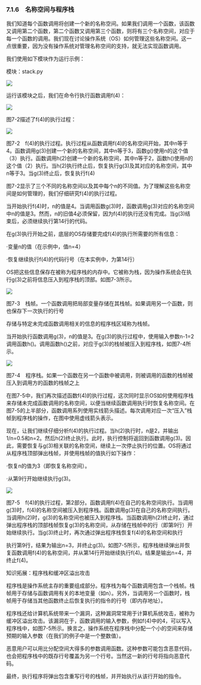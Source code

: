    

### 7.1.6　名称空间与程序栈

我们知道每个函数调用将创建一个新的名称空间。如果我们调用一个函数，该函数又调用第二个函数，第二个函数又调用第三个函数，则将有三个名称空间，对应于每一个函数的调用。我们现在讨论操作系统（OS）如何管理这些名称空间。这一点很重要，因为没有操作系统对管理名称空间的支持，就无法实现函数调用。

我们使用如下模块作为运行示例：

模块：stack.py

![](0-Assets/Epubook/程序员编程语言经典合集（计算机科学丛书5册套装），javapython编程语言含经典教材龙书《编译原理》%20(Bruce%20Eckel%20%20Alfred%20V.%20Aho%20%20Monica%20S.%20Lam%20etc.)%20(Z-Library)/images/image08674.jpeg)

运行该模块之后，我们在命令行执行函数调用f(4)：

![](0-Assets/Epubook/程序员编程语言经典合集（计算机科学丛书5册套装），javapython编程语言含经典教材龙书《编译原理》%20(Bruce%20Eckel%20%20Alfred%20V.%20Aho%20%20Monica%20S.%20Lam%20etc.)%20(Z-Library)/images/image08675.jpeg)

图7-2描述了f(4)的执行过程：

![](0-Assets/Epubook/程序员编程语言经典合集（计算机科学丛书5册套装），javapython编程语言含经典教材龙书《编译原理》%20(Bruce%20Eckel%20%20Alfred%20V.%20Aho%20%20Monica%20S.%20Lam%20etc.)%20(Z-Library)/images/image08676.jpeg)

图7-2　f(4)的执行过程。执行过程从函数调用f(4)的名称空间开始，其中n等于4。函数调用g(3)创建一个新的名称空间，其中n等于3，函数g()使用n的这个值（3）执行。函数调用h(2)创建一个新的名称空间，其中n等于2，函数h()使用n的这个值（2）执行。当h(2)执行终止后，恢复执行g(3)及其对应的名称空间，其中n等于3。当g(3)终止后，恢复执行f(4)

图7-2显示了三个不同的名称空间以及其中每个n的不同值。为了理解这些名称空间是如何管理的，我们仔细研究f(4)的执行过程。

当开始执行f(4)时，n的值是4。当调用函数g(3)时，函数调用g(3)对应的名称空间中n的值是3。然而，n的旧值4必须保留，因为f(4)的执行还没有完成。当g(3)结束后，必须继续执行第14行的代码。

在g(3)执行开始之前，底层的OS存储要完成f(4)的执行所需要的所有信息：

·变量n的值（在示例中，值n=4）

·恢复继续执行f(4)的代码行号（在本实例中，为第14行）

OS把这些信息保存在被称为程序栈的内存中。它被称为栈，因为操作系统会在执行g(3)之前将信息压入到程序栈的顶部。如图7-3所示。

![](0-Assets/Epubook/程序员编程语言经典合集（计算机科学丛书5册套装），javapython编程语言含经典教材龙书《编译原理》%20(Bruce%20Eckel%20%20Alfred%20V.%20Aho%20%20Monica%20S.%20Lam%20etc.)%20(Z-Library)/images/image08677.jpeg)

图7-3　栈帧。一个函数调用把局部变量存储在其栈帧。如果调用另一个函数，则也保存下一次执行的行号

存储与特定未完成函数调用相关的信息的程序栈区域称为栈帧。

当开始执行函数调用g(3)，n的值是3。在g(3)的执行过程中，使用输入参数n-1=2调用函数h()。调用函数h()之前，对应于g(3)的栈帧被压入到程序栈，如图7-4所示。

![](0-Assets/Epubook/程序员编程语言经典合集（计算机科学丛书5册套装），javapython编程语言含经典教材龙书《编译原理》%20(Bruce%20Eckel%20%20Alfred%20V.%20Aho%20%20Monica%20S.%20Lam%20etc.)%20(Z-Library)/images/image08678.jpeg)

图7-4　程序栈。如果一个函数在另一个函数中被调用，则被调用的函数的栈帧被压入到调用方的函数的栈帧之上

在图7-5中，我们再次描述函数f(4)的执行过程，这次同时显示OS如何使用程序栈来存储未完成函数调用的名称空间，以便当继续函数调用执行时恢复名称空间。在图7-5的上半部分，函数调用系列使用实线箭头描述。每次调用对应一次“压入”栈帧到程序栈的操作，在图中使用虚线箭头表示。

现在，让我们继续仔细分析f(4)的执行过程。当h(2)执行时，n是2，并输出1/n=0.5和n=2。然后h(2)终止执行。此时，执行控制将返回到函数调用g(3)。因此，需要恢复与g(3)相关联的名称空间，继续上一次停止执行的位置。OS将通过从程序栈顶部弹出栈帧，并使用栈帧的值执行如下操作：

·恢复n的值为3（即恢复名称空间）。

·从第9行开始继续执行g(3)。

![](0-Assets/Epubook/程序员编程语言经典合集（计算机科学丛书5册套装），javapython编程语言含经典教材龙书《编译原理》%20(Bruce%20Eckel%20%20Alfred%20V.%20Aho%20%20Monica%20S.%20Lam%20etc.)%20(Z-Library)/images/image08679.jpeg)

图7-5　f(4)的执行过程，第2部分。函数调用f(4)在自己的名称空间执行。当调用g(3)时，f(4)的名称空间被压入到程序栈。函数调用g(3)在自己的名称空间执行。当调用h(2)时，g(3)的名称空间也被压入到程序栈。当函数调用h(2)终止时，通过弹出程序栈的顶部栈帧恢复g(3)的名称空间，从存储在栈帧中的行（即第9行）开始继续执行。当g(3)终止时，再次通过弹出程序栈恢复f(4)的名称空间和执行

执行第9行，结果为输出n=3，并终止g(3)。如图7-5所示，程序栈继续弹出并恢复函数调用f(4)的名称空间，并从第14行开始继续执行f(4)。结果是输出n=4，并终止f(4)。

知识拓展：程序栈和缓冲区溢出攻击

程序栈是操作系统主存的重要组成部分。程序栈为每个函数调用包含一个栈帧。栈帧用于存储与函数调用有关的本地变量（如n）。另外，当调用另一个函数时，栈帧用于存储当其他函数终止后恢复执行的指令的行号（即内存地址）。

程序栈还给计算机系统带来一个漏洞，这种漏洞常常用于计算机系统攻击，被称为缓冲区溢出攻击。该漏洞在于，函数调用的输入参数，例如f(4)中的4，可以写入程序栈中，如图7-5所示。换言之，操作系统在程序栈中分配一个小的空间来存储预期的输入参数（在我们的例子中是一个整数值）。

恶意用户可以用比分配空间大得多的参数调用函数。这种参数可能包含恶意代码，也会把程序栈中的既存行号覆盖为另一个行号。当然这一新的行号将指向恶意代码。

最终，执行程序将弹出包含重写行号的栈帧，并开始执行从该行开始的指令。